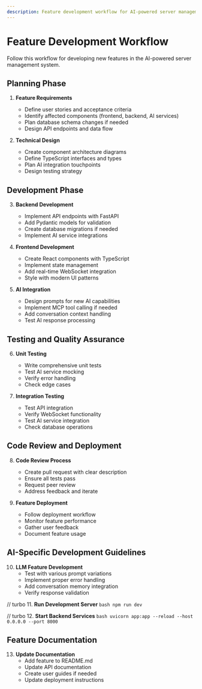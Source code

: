 ```yaml
---
description: Feature development workflow for AI-powered server management system
---
```


# Feature Development Workflow

Follow this workflow for developing new features in the AI-powered server management system.

## Planning Phase

1. **Feature Requirements**
   - Define user stories and acceptance criteria
   - Identify affected components (frontend, backend, AI services)
   - Plan database schema changes if needed
   - Design API endpoints and data flow

2. **Technical Design**
   - Create component architecture diagrams
   - Define TypeScript interfaces and types
   - Plan AI integration touchpoints
   - Design testing strategy

## Development Phase

3. **Backend Development**
   - Implement API endpoints with FastAPI
   - Add Pydantic models for validation
   - Create database migrations if needed
   - Implement AI service integrations

4. **Frontend Development**
   - Create React components with TypeScript
   - Implement state management
   - Add real-time WebSocket integration
   - Style with modern UI patterns

5. **AI Integration**
   - Design prompts for new AI capabilities
   - Implement MCP tool calling if needed
   - Add conversation context handling
   - Test AI response processing

## Testing and Quality Assurance

6. **Unit Testing**
   - Write comprehensive unit tests
   - Test AI service mocking
   - Verify error handling
   - Check edge cases

7. **Integration Testing**
   - Test API integration
   - Verify WebSocket functionality
   - Test AI service integration
   - Check database operations

## Code Review and Deployment

8. **Code Review Process**
   - Create pull request with clear description
   - Ensure all tests pass
   - Request peer review
   - Address feedback and iterate

9. **Feature Deployment**
   - Follow deployment workflow
   - Monitor feature performance
   - Gather user feedback
   - Document feature usage

## AI-Specific Development Guidelines

10. **LLM Feature Development**
    - Test with various prompt variations
    - Implement proper error handling
    - Add conversation memory integration
    - Verify response validation

// turbo
11. **Run Development Server**
    ```bash
    npm run dev
    ```

// turbo
12. **Start Backend Services**
    ```bash
    uvicorn app:app --reload --host 0.0.0.0 --port 8000
    ```

## Feature Documentation

13. **Update Documentation**
    - Add feature to README.md
    - Update API documentation
    - Create user guides if needed
    - Update deployment instructions

